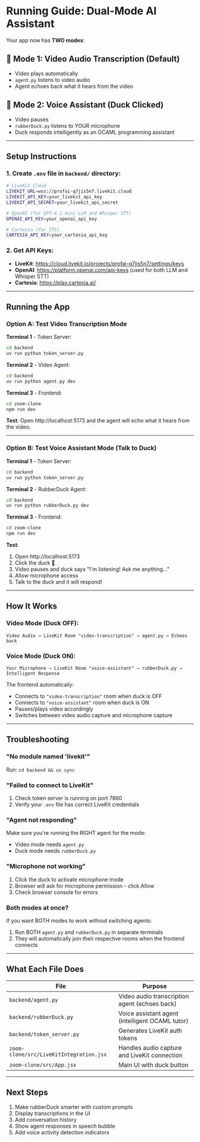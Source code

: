# Running Guide: Dual-Mode AI Assistant

Your app now has **TWO modes**:

## 🎥 Mode 1: Video Audio Transcription (Default)
- Video plays automatically
- `agent.py` listens to video audio
- Agent echoes back what it hears from the video

## 🦆 Mode 2: Voice Assistant (Duck Clicked)
- Video pauses
- `rubberDuck.py` listens to YOUR microphone
- Duck responds intelligently as an OCAML programming assistant

---

## Setup Instructions

### 1. Create `.env` file in `backend/` directory:

```bash
# LiveKit Cloud
LIVEKIT_URL=wss://profai-q7jis5n7.livekit.cloud
LIVEKIT_API_KEY=your_livekit_api_key
LIVEKIT_API_SECRET=your_livekit_api_secret

# OpenAI (for GPT-4.1-mini LLM and Whisper STT)
OPENAI_API_KEY=your_openai_api_key

# Cartesia (for TTS)
CARTESIA_API_KEY=your_cartesia_api_key
```

### 2. Get API Keys:
- **LiveKit**: https://cloud.livekit.io/projects/profai-q7jis5n7/settings/keys
- **OpenAI**: https://platform.openai.com/api-keys (used for both LLM and Whisper STT)
- **Cartesia**: https://play.cartesia.ai/

---

## Running the App

### Option A: Test Video Transcription Mode

**Terminal 1** - Token Server:
```bash
cd backend
uv run python token_server.py
```

**Terminal 2** - Video Agent:
```bash
cd backend
uv run python agent.py dev
```

**Terminal 3** - Frontend:
```bash
cd zoom-clone
npm run dev
```

**Test**: Open http://localhost:5173 and the agent will echo what it hears from the video.

---

### Option B: Test Voice Assistant Mode (Talk to Duck)

**Terminal 1** - Token Server:
```bash
cd backend
uv run python token_server.py
```

**Terminal 2** - RubberDuck Agent:
```bash
cd backend
uv run python rubberDuck.py dev
```

**Terminal 3** - Frontend:
```bash
cd zoom-clone
npm run dev
```

**Test**: 
1. Open http://localhost:5173
2. Click the duck 🦆
3. Video pauses and duck says "I'm listening! Ask me anything..."
4. Allow microphone access
5. Talk to the duck and it will respond!

---

## How It Works

### Video Mode (Duck OFF):
```
Video Audio → LiveKit Room "video-transcription" → agent.py → Echoes back
```

### Voice Mode (Duck ON):
```
Your Microphone → LiveKit Room "voice-assistant" → rubberDuck.py → Intelligent Response
```

The frontend automatically:
- Connects to `"video-transcription"` room when duck is OFF
- Connects to `"voice-assistant"` room when duck is ON
- Pauses/plays video accordingly
- Switches between video audio capture and microphone capture

---

## Troubleshooting

### "No module named 'livekit'"
Run: `cd backend && uv sync`

### "Failed to connect to LiveKit"
1. Check token server is running on port 7860
2. Verify your `.env` file has correct LiveKit credentials

### "Agent not responding"
Make sure you're running the RIGHT agent for the mode:
- Video mode needs `agent.py`
- Duck mode needs `rubberDuck.py`

### "Microphone not working"
1. Click the duck to activate microphone mode
2. Browser will ask for microphone permission - click Allow
3. Check browser console for errors

### Both modes at once?
If you want BOTH modes to work without switching agents:
1. Run BOTH `agent.py` and `rubberDuck.py` in separate terminals
2. They will automatically join their respective rooms when the frontend connects

---

## What Each File Does

| File | Purpose |
|------|---------|
| `backend/agent.py` | Video audio transcription agent (echoes back) |
| `backend/rubberDuck.py` | Voice assistant agent (intelligent OCAML tutor) |
| `backend/token_server.py` | Generates LiveKit auth tokens |
| `zoom-clone/src/LiveKitIntegration.jsx` | Handles audio capture and LiveKit connection |
| `zoom-clone/src/App.jsx` | Main UI with duck button |

---

## Next Steps

1. Make rubberDuck smarter with custom prompts
2. Display transcriptions in the UI
3. Add conversation history
4. Show agent responses in speech bubble
5. Add voice activity detection indicators


